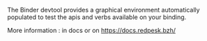 The Binder devtool provides a graphical environment automatically populated to test the apis and verbs available on your binding.  

More information : in docs or on https://docs.redpesk.bzh/
